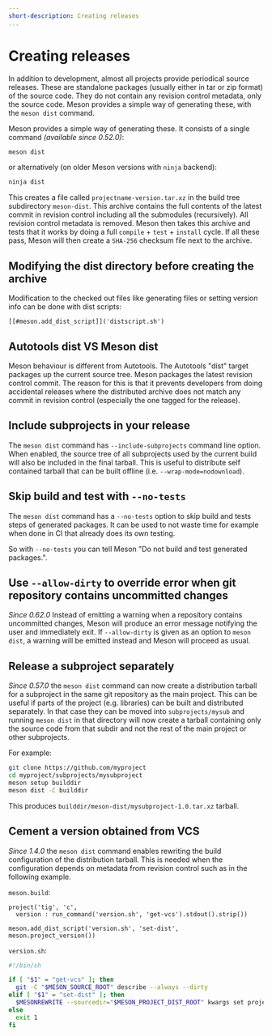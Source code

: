 ```yaml
---
short-description: Creating releases
...
```


# Creating releases

In addition to development, almost all projects provide periodical
source releases. These are standalone packages (usually either in
tar or zip format) of the source code. They do not contain any
revision control metadata, only the source code.  Meson provides
a simple way of generating these, with the `meson dist` command.

Meson provides a simple way of generating these. It consists of a
single command *(available since 0.52.0)*:

```sh
meson dist
```

or alternatively (on older Meson versions with `ninja` backend):

```sh
ninja dist
```

This creates a file called `projectname-version.tar.xz` in the build
tree subdirectory `meson-dist`. This archive contains the full
contents of the latest commit in revision control including all the
submodules (recursively). All revision control metadata is removed.
Meson then takes this archive and tests that it works by doing a full
`compile` + `test` + `install` cycle. If all these pass, Meson will
then create a `SHA-256` checksum file next to the archive.

## Modifying the dist directory before creating the archive

Modification to the checked out files like generating files or
setting version info can be done with dist scripts:
```meson
[[#meson.add_dist_script]]('distscript.sh')
```

## Autotools dist VS Meson dist

Meson behaviour is different from Autotools. The Autotools "dist"
target packages up the current source tree. Meson packages the latest
revision control commit. The reason for this is that it prevents
developers from doing accidental releases where the distributed
archive does not match any commit in revision control (especially the
one tagged for the release).


## Include subprojects in your release

The `meson dist` command has `--include-subprojects` command line
option. When enabled, the source tree of all subprojects used by the
current build will also be included in the final tarball. This is
useful to distribute self contained tarball that can be built offline
(i.e. `--wrap-mode=nodownload`).


## Skip build and test with `--no-tests`

The `meson dist` command has a `--no-tests` option to skip build and
tests steps of generated packages. It can be used to not waste time
for example when done in CI that already does its own testing.

So with `--no-tests` you can tell Meson "Do not build and test generated
packages.".

## Use `--allow-dirty` to override error when git repository contains uncommitted changes

*Since 0.62.0* Instead of emitting a warning when a repository contains
uncommitted changes, Meson will produce an error message notifying the
user and immediately exit. If `--allow-dirty` is given as an option to
`meson dist`, a warning will be emitted instead and Meson will proceed
as usual.

## Release a subproject separately

*Since 0.57.0* the `meson dist` command can now create a distribution tarball
for a subproject in the same git repository as the main project. This can be
useful if parts of the project (e.g. libraries) can be built and distributed
separately. In that case they can be moved into `subprojects/mysub` and running
`meson dist` in that directory will now create a tarball containing only the
source code from that subdir and not the rest of the main project or other
subprojects.

For example:
```sh
git clone https://github.com/myproject
cd myproject/subprojects/mysubproject
meson setup builddir
meson dist -C builddir
```
This produces `builddir/meson-dist/mysubproject-1.0.tar.xz` tarball.

## Cement a version obtained from VCS

*Since 1.4.0* the `meson dist` command enables rewriting the build
configuration of the distribution tarball. This is needed when the
configuration depends on metadata from revision control such as in the
following example.

`meson.build`:
```meson
project('tig', 'c',
  version : run_command('version.sh', 'get-vcs').stdout().strip())

meson.add_dist_script('version.sh', 'set-dist', meson.project_version())
```
`version.sh`:
```sh
#!/bin/sh

if [ "$1" = "get-vcs" ]; then
  git -C "$MESON_SOURCE_ROOT" describe --always --dirty
elif [ "$1" = "set-dist" ]; then
  $MESONREWRITE --sourcedir="$MESON_PROJECT_DIST_ROOT" kwargs set project / version "$2"
else
  exit 1
fi
```
